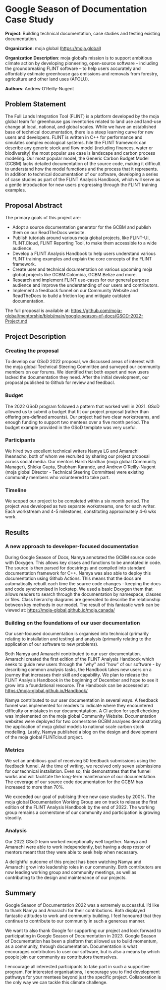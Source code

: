 # Google Season of Documentation Case Study

**Project**: Building technical documentation, case studies and testing existing documentation.

**Organization**: moja global (https://moja.global)

**Organization Description**: moja global’s mission is to support ambitious climate action by developing pioneering, open-source software – including the groundbreaking FLINT software – to help users accurately and affordably estimate greenhouse gas emissions and removals from forestry, agriculture and other land uses (AFOLU).

**Authors**: Andrew O’Reilly-Nugent

## Problem Statement
The Full Lands Integration Tool (FLINT) is a platform developed by the moja global team for greenhouse gas inventories related to land use and land-use change at local, national, and global scales. While we have an established base of technical documentation, there is a steep learning curve for new users and developers. FLINT is written in C++ for performance and simulates complex ecological systems. hile the FLINT framework can describe any generic stock and flow model (including finances, water or biodiversity) the most popular use case is landscape and carbon process modeling. Our most popular model, the Generic Carbon Budget Model (GCBM) lacks detailed documentation of the source code, making it difficult to understand how the model fumctions and the process that it represents. In addition to technical documentation of our software, developing a series of case studies as part of the FLINT Analysis Handbook, which will serve as a gentle introduction for new users progressing through the FLINT training examples.

## Proposal Abstract

The primary goals of this project are:

* Adopt a source documentation generator for the GCBM and publish them on our ReadTheDocs website.
* Publish tutorials around various moja global projects, like FLINT-UI, FLINT.Cloud, FLINT Reporting Tool, to make them accessible to a wide audience.
* Develop a FLINT Analysis Handbook to help users understand various FLINT training examples and explain the core concepts of the FLINT framework.
* Create user and technical documentation on various upcoming moja global projects like GCBM.Colombia, GCBM.Belize and more.
* Research and implement FLINT use-cases for our general purpose audience and improve the understanding of our users and contributors.
* Implement a feedback funnel on our Community Website and ReadTheDocs to build a friction log and mitigate outdated documentation.

The full proposal is available at: https://github.com/moja-global/mentorship/blob/main/google-season-of-docs/GSOD-2022-Project.md

## Project Description

### Creating the proposal

To develop our GSoD 2022 proposal, we discussed areas of interest with the moja global Technical Steering Committee and surveyed our community members on our forums. We identified that both expert and new users lacked the documentation they need. After the initial development, our proposal published to Github for review and feedbacl.

### Budget

The 2022 GSoD program followed a pattern that worked well in 2021. GSoD allowed us to submit a budget that fit our project proposal (rather than offering pre-defined amounts). Our project had two clear workstreams, and enough funding to support two mentees over a five month period. The budget example provided in the GSoD template was very useful.

### Participants

We hired two excellent technical writers Namya LG and Amarachi Iheanacho, both of whom we recruited by sharing our project proposal across social media. Our mentors Harsh Bardhan (moja global Community Manager), Shloka Gupta, Shubham Karande, and Andrew O’Reilly-Nugent (moja global Director - Technical Steering Committee) were existing community members who volunteered to take part.

### Timeline

We scoped our project to be completed within a six month period. The project was developed as two separate workstreams, one for each writer. Each workstream and 4-5 milestones, constituting approximately 4-6 wks work.

## Results

### A new approach to developer-focused documentation

During Google Season of Docs, Namya annotated the GCBM source code with Doxygen. This allows key clsses and functions to be annotated in code. The source is then parsed for docstrings and compiled into standard documentation framework for C++. Namya was also able to deploy this documentation using Github Actions. This means that the docs are automatically rebuilt each time the source code changes - keeping the docs and code synchronised in lockstep. We used a basic Doxygen them that allows readers to search through the documentation by namespace, classes or files. Class hierarchy diagrams are generated to describe the relationship between key methods in our model. The result of this fantastic work can be viewed at: https://moja-global.github.io/moja.canada/

### Building on the foundations of our user documentation

Our user-focused documentation is organised into technical (primarily relating to installation and testing) and analysis (primarily relating to the application of our software to new problems).

Both Namya and Amarachi contributed to our user documentation. Amarachi created the first edition of the FLINT Analysis Handbook which seeks to guide new users through the "why" and "how" of our software - by describing common analysis tasks, the Handbook takes new users on a journey that increases their skill and capability. We plan to release the FLINT Analysis Handbook in the beginning of December and hope to see it grow into a foundational resource. The Handbook can be accessed at: https://moja-global.github.io/Handbook/

Namya contributed to our user documentation in several ways. A feedback funnel was implemented for readers to indicate where they encountered difficulty or mistakes in our documentatation. A CI action for spell checking was implemented on the moja global Community Website. Documentation websites were deployed for two cornerstone GCBM analyses demonstrating the application of moja global models to national scale carbon stock modelling. Lastly, Namya published a blog on the design and development of the moja global FLINTcloud project.

### Metrics

We set an ambitious goal of receiving 50 feedback submissions using the feedback funnel. At the time of writing, we received only seven submissions for our technical installation. Even so, this demonstrates that the funnel works and will facilitate the long-term maintenance of our documentation. The coverage of our source code documentation for the GCBM has increased to more than 70%.

We exceeded our goal of publising three new case studies by 200%. The moja global Documentation Working Group are on track to release the first edition of the FLINT Analysis Handbook by the end of 2022. The working group remains a cornerstone of our community and participation is growing steadily.

### Analysis
Our 2022 GSoD team worked exceptionally well together. Namya and Amarachi were able to work independently, but having a deep roster of mentors meant that they were able to seek help when necessary.

A delightful outcome of this project has been watching Namya and Amarachi grow into leadership roles in our community. Both contributors are now leading working group and community meetings, as well as contributing to the design and maintenance of our projects.

## Summary
Google Season of Documentation 2022 was a extremely successful. I’d like to thank Namya and Amarachi for their contributions. Both displayed fantastic attitudes to work and community building. I feel honoured that they continue to contribute to our community in such a generous manner.

We want to also thank Google for supporting our project and look forward to participating in Google Season of Documentation in 2023. Google Season of Documentation has been a platform that allowed us to build momentum, as a community, through documentation. Documentation is what encourages contributors to user our software, but is also a means by which people join our community as contributors themselves.

I encourage all interested participants to take part in such a supportive program. For interested organisations, I encourage you to find development pathways for your mentees beyond just the specific project. Collaboration is the only way we can tackle this climate challenge.
